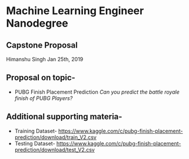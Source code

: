 # Machine Learning Engineer Nanodegree
## Capstone Proposal
Himanshu Singh
Jan 25th, 2019

## Proposal on topic-

- PUBG Finish Placement Prediction
_Can you predict the battle royale finish of PUBG Players?_

## Additional supporting materia-

- Training Dataset- https://www.kaggle.com/c/pubg-finish-placement-prediction/download/train_V2.csv
- Testing Dataset- https://www.kaggle.com/c/pubg-finish-placement-prediction/download/test_V2.csv
